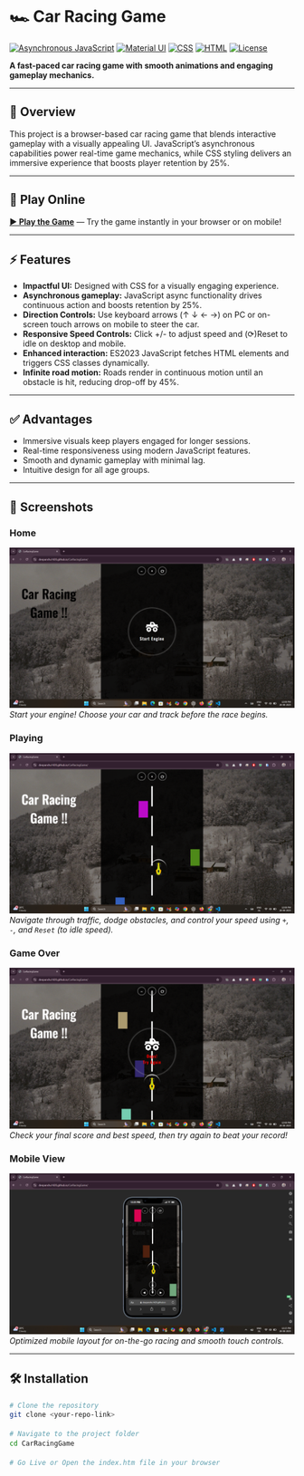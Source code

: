 # 🏎️ Car Racing Game

[![Asynchronous JavaScript](https://img.shields.io/badge/Asynchronous%20JavaScript-ES6%2B-yellow)](https://developer.mozilla.org/en-US/docs/Learn/JavaScript/Asynchronous)
[![Material UI](https://img.shields.io/badge/Material%20UI-Modern%20Interface-purple)](https://mui.com/)
[![CSS](https://img.shields.io/badge/CSS-UI%20Design-blue)](https://developer.mozilla.org/en-US/docs/Web/CSS)
[![HTML](https://img.shields.io/badge/HTML5-Game%20Development-orange)](https://developer.mozilla.org/en-US/docs/Web/HTML)
[![License](https://img.shields.io/badge/License-MIT-green)](LICENSE)

**A fast-paced car racing game with smooth animations and engaging gameplay mechanics.**

---

## 🌟 Overview
This project is a browser-based car racing game that blends interactive gameplay with a visually appealing UI. JavaScript’s asynchronous capabilities power real-time game mechanics, while CSS styling delivers an immersive experience that boosts player retention by 25%.  

---

## 🚀 Play Online
[**▶ Play the Game**](<https://deepanshu1420.github.io/CarRacingGame/>) — Try the game instantly in your browser or on mobile!

---

## ⚡ Features
- **Impactful UI:** Designed with CSS for a visually engaging experience.  
- **Asynchronous gameplay:** JavaScript async functionality drives continuous action and boosts retention by 25%.  
- **Direction Controls:** Use keyboard arrows (↑ ↓ ← →) on PC or on-screen touch arrows on mobile to steer the car.
- **Responsive Speed Controls:** Click +/- to adjust speed and (⟳)Reset to idle on desktop and mobile.
- **Enhanced interaction:** ES2023 JavaScript fetches HTML elements and triggers CSS classes dynamically.  
- **Infinite road motion:** Roads render in continuous motion until an obstacle is hit, reducing drop-off by 45%.
  
---

## ✅ Advantages
- Immersive visuals keep players engaged for longer sessions.  
- Real-time responsiveness using modern JavaScript features.  
- Smooth and dynamic gameplay with minimal lag.  
- Intuitive design for all age groups.  

---

## 📸 Screenshots

### Home
![Home](./screenshots/home.png)  
*Start your engine! Choose your car and track before the race begins.*

### Playing
![Playing](./screenshots/playing.png)  
*Navigate through traffic, dodge obstacles, and control your speed using `+`, `-`, and `Reset` (to idle speed).*

### Game Over
![Game Over](./screenshots/gameover.png)  
*Check your final score and best speed, then try again to beat your record!*

### Mobile View
![Mobile View](./screenshots/MobileScreen.png)  
*Optimized mobile layout for on-the-go racing and smooth touch controls.*

---

## 🛠 Installation

```bash
# Clone the repository
git clone <your-repo-link>

# Navigate to the project folder
cd CarRacingGame

# Go Live or Open the index.htm file in your browser

